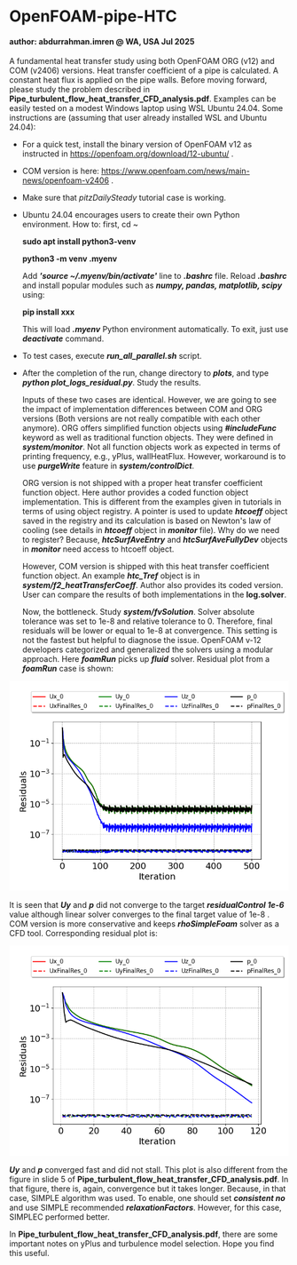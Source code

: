 # OpenFOAM-pipe-HTC
#### author: abdurrahman.imren @ WA, USA Jul 2025
A fundamental heat transfer study using both OpenFOAM ORG (v12) and COM (v2406) versions. Heat transfer coefficient of a pipe is calculated. A constant heat flux is applied on the pipe walls. Before moving forward, please study the problem described in **Pipe_turbulent_flow_heat_transfer_CFD_analysis.pdf**. Examples can be easily tested on a modest Windows laptop using WSL Ubuntu 24.04. Some instructions are (assuming that user already installed WSL and Ubuntu 24.04):
- For a quick test, install the binary version of OpenFOAM v12 as instructed in https://openfoam.org/download/12-ubuntu/ .
- COM version is here: https://www.openfoam.com/news/main-news/openfoam-v2406 .
- Make sure that *pitzDailySteady* tutorial case is working.
- Ubuntu 24.04 encourages users to create their own Python environment. How to: first, cd ~

  **sudo apt install python3-venv**

  **python3 -m venv .myenv**

  Add ***'source ~/.myenv/bin/activate'*** line to ***.bashrc*** file. Reload ***.bashrc*** and install popular modules such as ***numpy, pandas, matplotlib, scipy*** using:

  **pip install xxx**

  This will load ***.myenv*** Python environment automatically. To exit, just use ***deactivate*** command.
  
- To test cases, execute ***run_all_parallel.sh*** script.
- After the completion of the run, change directory to ***plots***, and type ***python plot_logs_residual.py***. Study the results.

  Inputs of these two cases are identical. However, we are going to see the impact of implementation differences between COM and ORG versions (Both versions are not really compatible with each other anymore). ORG offers simplified function objects using ***#includeFunc*** keyword as well as traditional function objects. They were defined in ***system/monitor***. Not all function objects work as expected in terms of printing frequency, e.g., yPlus, wallHeatFlux. However, workaround is to use ***purgeWrite*** feature in ***system/controlDict***.

    ORG version is not shipped with a proper heat transfer coefficient function object. Here author provides a coded function object implementation. This is different from the examples given in tutorials in terms of using object registry. A pointer is used to update ***htcoeff*** object saved in the registry and  its calculation is based on Newton's law of cooling (see details in ***htcoeff*** object in ***monitor*** file). Why do we need to register? Because, ***htcSurfAveEntry*** and ***htcSurfAveFullyDev*** objects in ***monitor*** need access to htcoeff object.

  However, COM version is shipped with this heat transfer coefficient function object. An example ***htc_Tref*** object is in ***system/f2_heatTransferCoeff***. Author also provides its coded version. User can compare the results of both implementations in the **log.solver**.

  Now, the bottleneck. Study ***system/fvSolution***. Solver absolute tolerance was set to 1e-8 and relative tolerance to 0. Therefore, final residuals will be lower or equal to 1e-8 at convergence. This setting is not the fastest but helpful to diagnose the issue. OpenFOAM v-12 developers categorized and generalized the solvers using a modular approach. Here ***foamRun*** picks up ***fluid*** solver. Residual plot from a ***foamRun*** case is shown:

<div align="center">
<img src="pipeSteadyFixdFlux_v12/plots/residuals_logs.png" alt="OFv12-residuals" />
</div>
    
It is seen that ***Uy*** and ***p*** did not converge to the target ***residualControl 1e-6*** value although linear solver converges to the final target value of 1e-8 . COM version is more conservative and keeps ***rhoSimpleFoam*** solver as a CFD tool. Corresponding residual plot is:

<div align="center">
<img src="pipeSteadyFixdFlux_v2406/plots/residuals_logs.png" alt="OFv12-residuals" />
</div>

***Uy*** and ***p*** converged fast and did not stall. This plot is also different from the figure in slide 5 of **Pipe_turbulent_flow_heat_transfer_CFD_analysis.pdf**. In that figure, there is, again, convergence but it takes longer. Because, in that case, SIMPLE algorithm was used. To enable, one should set ***consistent no*** and use SIMPLE recommended ***relaxationFactors***. However, for this case, SIMPLEC performed better.

In **Pipe_turbulent_flow_heat_transfer_CFD_analysis.pdf**, there are some important notes on yPlus and turbulence model selection. Hope you find this useful.  
